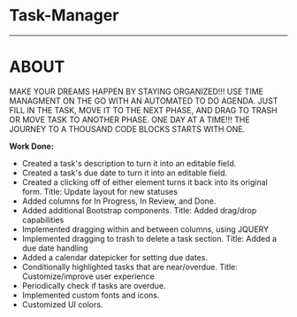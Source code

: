 # Task-Manager

______________________________________________________________________________________________________________________________________________________________________
# ABOUT
MAKE YOUR DREAMS HAPPEN BY STAYING ORGANIZED!!! USE TIME MANAGMENT ON THE GO WITH AN AUTOMATED TO DO AGENDA. JUST FILL IN THE TASK, MOVE IT TO THE NEXT PHASE, AND DRAG TO TRASH OR MOVE TASK TO ANOTHER PHASE. ONE DAY AT A TIME!!! THE JOURNEY TO A THOUSAND CODE BLOCKS STARTS WITH ONE.



**Work Done:**

- Created a task's description to turn it into an editable field.
- Created a task's due date to turn it into an editable field.
- Created a clicking off of either element turns it back into its original form.
Title: Update layout for new statuses
- Added columns for In Progress, In Review, and Done.
- Added additional Bootstrap components.
Title: Added drag/drop capabilities
- Implemented dragging within and between columns, using JQUERY
- Implemented dragging to trash to delete a task section.
Title: Added a due date handling
- Added a calendar datepicker for setting due dates.
- Conditionally highlighted tasks that are near/overdue.
Title: Customize/improve user experience
- Periodically check if tasks are overdue.
- Implemented custom fonts and icons.
- Customized UI colors.
